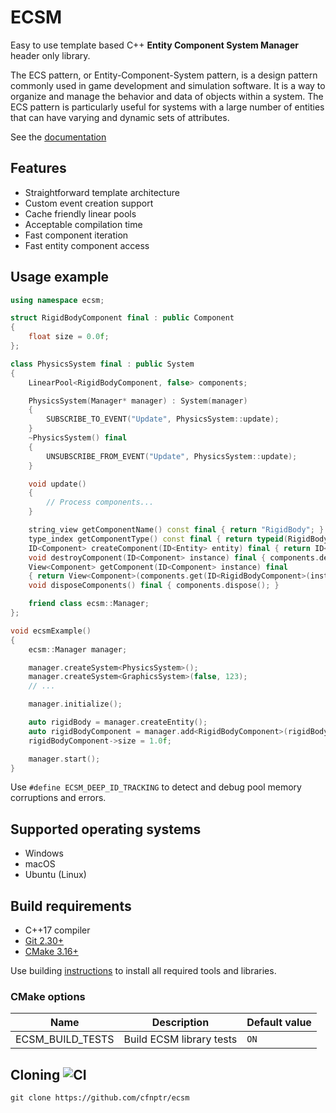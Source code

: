 # ECSM

Easy to use template based C++ **Entity Component System Manager** header only library.

The ECS pattern, or Entity-Component-System pattern, is a design pattern commonly used in game development and 
simulation software. It is a way to organize and manage the behavior and data of objects within a system. 
The ECS pattern is particularly useful for systems with a large number of entities that can have varying and 
dynamic sets of attributes.

See the [documentation](https://cfnptr.github.io/ecsm)

## Features

* Straightforward template architecture
* Custom event creation support
* Cache friendly linear pools
* Acceptable compilation time
* Fast component iteration
* Fast entity component access

## Usage example

```cpp
using namespace ecsm;

struct RigidBodyComponent final : public Component
{
    float size = 0.0f;
};

class PhysicsSystem final : public System
{
	LinearPool<RigidBodyComponent, false> components;

    PhysicsSystem(Manager* manager) : System(manager)
	{
		SUBSCRIBE_TO_EVENT("Update", PhysicsSystem::update);
	}
	~PhysicsSystem() final
	{
		UNSUBSCRIBE_FROM_EVENT("Update", PhysicsSystem::update);
	}

	void update()
	{
		// Process components...
	}

	string_view getComponentName() const final { return "RigidBody"; }
	type_index getComponentType() const final { return typeid(RigidBodyComponent); }
	ID<Component> createComponent(ID<Entity> entity) final { return ID<Component>(components.create()); }
	void destroyComponent(ID<Component> instance) final { components.destroy(ID<RigidBodyComponent>(instance)); }
	View<Component> getComponent(ID<Component> instance) final
	{ return View<Component>(components.get(ID<RigidBodyComponent>(instance))); }
	void disposeComponents() final { components.dispose(); }

    friend class ecsm::Manager;
};

void ecsmExample()
{
    ecsm::Manager manager;

    manager.createSystem<PhysicsSystem>();
    manager.createSystem<GraphicsSystem>(false, 123);
	// ...

    manager.initialize();

    auto rigidBody = manager.createEntity();
    auto rigidBodyComponent = manager.add<RigidBodyComponent>(rigidBody);
    rigidBodyComponent->size = 1.0f;

    manager.start();
}
```

Use ```#define ECSM_DEEP_ID_TRACKING``` to detect and debug pool memory corruptions and errors.

## Supported operating systems

* Windows
* macOS
* Ubuntu (Linux)

## Build requirements

* C++17 compiler
* [Git 2.30+](https://git-scm.com/)
* [CMake 3.16+](https://cmake.org/)

Use building [instructions](BUILDING.md) to install all required tools and libraries.

### CMake options

| Name             | Description              | Default value |
|------------------|--------------------------|---------------|
| ECSM_BUILD_TESTS | Build ECSM library tests | `ON`          |

## Cloning ![CI](https://github.com/cfnptr/ecsm/actions/workflows/cmake.yml/badge.svg)

```
git clone https://github.com/cfnptr/ecsm
```